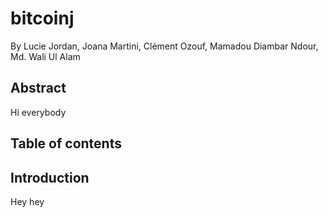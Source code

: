 # bitcoinj
By Lucie Jordan, Joana Martini, Clément Ozouf, Mamadou Diambar Ndour, Md. Wali Ul Alam

## Abstract
Hi everybody
## Table of contents

## Introduction
Hey hey
